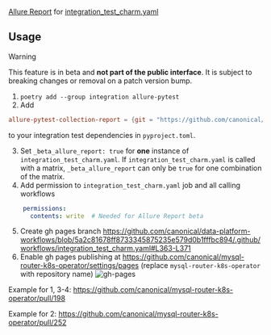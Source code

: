 [Allure Report](https://allurereport.org/) for [integration_test_charm.yaml](integration_test_charm.md)

## Usage
> [!WARNING]
> This feature is in beta and **not part of the public interface**. It is subject to breaking changes or removal on a patch version bump.

1. `poetry add --group integration allure-pytest`
2. Add
```toml
allure-pytest-collection-report = {git = "https://github.com/canonical/data-platform-workflows", tag = "v0.0.0", subdirectory = "python/pytest_plugins/allure_pytest_collection_report"}
```
to your integration test dependencies in `pyproject.toml`.

3. Set `_beta_allure_report: true` for **one** instance of `integration_test_charm.yaml`. If `integration_test_charm.yaml` is called with a matrix, `_beta_allure_report` can only be `true` for one combination of the matrix.
4. Add permission to `integration_test_charm.yaml` job and all calling workflows
```yaml
    permissions:
      contents: write  # Needed for Allure Report beta
```
5. Create gh pages branch
https://github.com/canonical/data-platform-workflows/blob/5a2c81678ff8733345875235e579d0b1fffbc894/.github/workflows/integration_test_charm.yaml#L363-L371
6. Enable gh pages publishing at https://github.com/canonical/mysql-router-k8s-operator/settings/pages (replace `mysql-router-k8s-operator` with repository name)
    ![gh-pages](https://github.com/canonical/data-platform-workflows/assets/115640263/6ee80a1e-f75b-4d67-b11f-977358c32847)

Example for 1, 3-4: https://github.com/canonical/mysql-router-k8s-operator/pull/198

Example for 2: https://github.com/canonical/mysql-router-k8s-operator/pull/252
